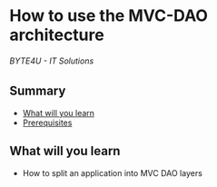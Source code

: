 # How to use the MVC-DAO architecture
###### BYTE4U - IT Solutions

## Summary
- [What will you learn](#What-will-you-learn)
- [Prerequisites](#Prerequisites)

## What will you learn
- How to split an application into MVC DAO layers                
